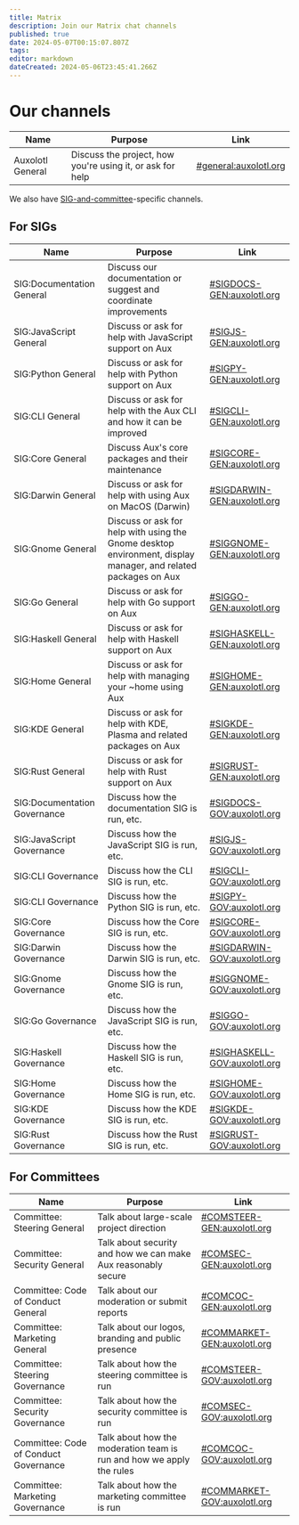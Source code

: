 ```yaml
---
title: Matrix
description: Join our Matrix chat channels
published: true
date: 2024-05-07T00:15:07.807Z
tags: 
editor: markdown
dateCreated: 2024-05-06T23:45:41.266Z
---
```


# Our channels

| Name             | Purpose                                                   | Link                                                               |
| ---------------- | --------------------------------------------------------- | ------------------------------------------------------------------ |
| Auxolotl General | Discuss the project, how you're using it, or ask for help | [#general:auxolotl.org](https://matrix.to/#/#general:auxolotl.org) |

We also have [SIG-and-committee](/contributing/sigs-and-committees)-specific channels.

## For SIGs

| Name                      | Purpose                                                          | Link                                                                             |
| ------------------------- | ---------------------------------------------------------------- | -------------------------------------------------------------------------------- |
| SIG:Documentation General | Discuss our documentation or suggest and coordinate improvements | [#SIGDOCS-GEN:auxolotl.org](https://matrix.to/#/#SIGDOCS-GEN:auxolotl.org)       |
| SIG:JavaScript General    | Discuss or ask for help with JavaScript support on Aux                              | [#SIGJS-GEN:auxolotl.org](https://matrix.to/#/#SIGJS-GEN:auxolotl.org)           |
| SIG:Python General        | Discuss or ask for help with Python support on Aux                                  | [#SIGPY-GEN:auxolotl.org](https://matrix.to/#/#SIGPY-GEN:auxolotl.org)           |
| SIG:CLI General           | Discuss or ask for help with the Aux CLI and how it can be improved | [#SIGCLI-GEN:auxolotl.org](https://matrix.to/#/#SIGCLI-GEN:auxolotl.org)           |
| SIG:Core General          | Discuss Aux's core packages and their maintenance | [#SIGCORE-GEN:auxolotl.org](https://matrix.to/#/#SIGCORE-GEN:auxolotl.org)       |
| SIG:Darwin General        | Discuss or ask for help with using Aux on MacOS (Darwin)                                 | [#SIGDARWIN-GEN:auxolotl.org](https://matrix.to/#/#SIGDARWIN-GEN:auxolotl.org)   |
| SIG:Gnome General         | Discuss or ask for help with using the Gnome desktop environment, display manager, and related packages on Aux | [#SIGGNOME-GEN:auxolotl.org](https://matrix.to/#/#SIGGNOME-GEN:auxolotl.org)     |
| SIG:Go General            | Discuss or ask for help with Go support on Aux                                  | [#SIGGO-GEN:auxolotl.org](https://matrix.to/#/#SIGGO-GEN:auxolotl.org)           |
| SIG:Haskell General       | Discuss or ask for help with Haskell support on Aux                                  | [#SIGHASKELL-GEN:auxolotl.org](https://matrix.to/#/#SIGHASKELL-GEN:auxolotl.org) |
| SIG:Home General          | Discuss or ask for help with managing your ~home using Aux | [#SIGHOME-GEN:auxolotl.org](https://matrix.to/#/#SIGHOME-GEN:auxolotl.org)       |
| SIG:KDE General           | Discuss or ask for help with KDE, Plasma and related packages on Aux | [#SIGKDE-GEN:auxolotl.org](https://matrix.to/#/#SIGKDE-GEN:auxolotl.org)         |
| SIG:Rust General          | Discuss or ask for help with Rust support on Aux                                  | [#SIGRUST-GEN:auxolotl.org](https://matrix.to/#/#SIGRUST-GEN:auxolotl.org)       |
| SIG:Documentation Governance | Discuss how the documentation SIG is run, etc. | [#SIGDOCS-GOV:auxolotl.org](https://matrix.to/#/#SIGDOCS-GOV:auxolotl.org)       |
| SIG:JavaScript Governance    | Discuss how the JavaScript SIG is run, etc.    | [#SIGJS-GOV:auxolotl.org](https://matrix.to/#/#SIGJS-GOV:auxolotl.org)           |
| SIG:CLI Governance           | Discuss how the CLI SIG is run, etc. | [#SIGCLI-GOV:auxolotl.org](https://matrix.to/#/#SIGCLI-GOV:auxolotl.org)           |
| SIG:CLI Governance           | Discuss how the Python SIG is run, etc.    | [#SIGPY-GOV:auxolotl.org](https://matrix.to/#/#SIGPY-GOV:auxolotl.org)           |
| SIG:Core Governance          | Discuss how the Core SIG is run, etc.    | [#SIGCORE-GOV:auxolotl.org](https://matrix.to/#/#SIGCORE-GOV:auxolotl.org)       |
| SIG:Darwin Governance        | Discuss how the Darwin SIG is run, etc.    | [#SIGDARWIN-GOV:auxolotl.org](https://matrix.to/#/#SIGDARWIN-GOV:auxolotl.org)   |
| SIG:Gnome Governance         | Discuss how the Gnome SIG is run, etc.    | [#SIGGNOME-GOV:auxolotl.org](https://matrix.to/#/#SIGGNOME-GOV:auxolotl.org)     |
| SIG:Go Governance            | Discuss how the JavaScript SIG is run, etc.    | [#SIGGO-GOV:auxolotl.org](https://matrix.to/#/#SIGGO-GOV:auxolotl.org)           |
| SIG:Haskell Governance       | Discuss how the Haskell SIG is run, etc.    | [#SIGHASKELL-GOV:auxolotl.org](https://matrix.to/#/#SIGHASKELL-GOV:auxolotl.org) |
| SIG:Home Governance          | Discuss how the Home SIG is run, etc.    | [#SIGHOME-GOV:auxolotl.org](https://matrix.to/#/#SIGHOME-GOV:auxolotl.org)       |
| SIG:KDE Governance           | Discuss how the KDE SIG is run, etc.    | [#SIGKDE-GOV:auxolotl.org](https://matrix.to/#/#SIGKDE-GOV:auxolotl.org)         |
| SIG:Rust Governance          | Discuss how the Rust SIG is run, etc.    | [#SIGRUST-GOV:auxolotl.org](https://matrix.to/#/#SIGRUST-GOV:auxolotl.org)       |

## For Committees

| Name                        | Purpose                                                          | Link                                                                             |
|-----------------------------|------------------------------------------------------------------|----------------------------------------------------------------------------------|
| Committee: Steering General | Talk about large-scale project direction | [#COMSTEER-GEN:auxolotl.org](https://matrix.to/#/#COMSTEER-GEN:auxolotl.org)       |
| Committee: Security General | Talk about security and how we can make Aux reasonably secure | [#COMSEC-GEN:auxolotl.org](https://matrix.to/#/#COMSEC-GEN:auxolotl.org)       |
| Committee: Code of Conduct General | Talk about our moderation or submit reports | [#COMCOC-GEN:auxolotl.org](https://matrix.to/#/#COMCOC-GEN:auxolotl.org)       |
| Committee: Marketing General | Talk about our logos, branding and public presence | [#COMMARKET-GEN:auxolotl.org](https://matrix.to/#/#COMMARKET-GEN:auxolotl.org)       |
| Committee: Steering Governance | Talk about how the steering committee is run | [#COMSTEER-GOV:auxolotl.org](https://matrix.to/#/#COMSTEER-GOV:auxolotl.org)       |
| Committee: Security Governance | Talk about how the security committee is run | [#COMSEC-GOV:auxolotl.org](https://matrix.to/#/#COMSEC-GOV:auxolotl.org)       |
| Committee: Code of Conduct Governance | Talk about how the moderation team is run and how we apply the rules | [#COMCOC-GOV:auxolotl.org](https://matrix.to/#/#COMCOC-GOV:auxolotl.org)       |
| Committee: Marketing Governance | Talk about how the marketing committee is run | [#COMMARKET-GOV:auxolotl.org](https://matrix.to/#/#COMMARKET-GOV:auxolotl.org)       |

